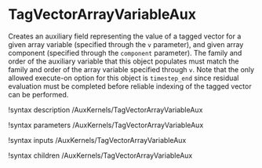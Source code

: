 # TagVectorArrayVariableAux

Creates an auxiliary field representing the value of a tagged vector for a given
array variable (specified through the `v` parameter), and given array component
(specified through the `component` parameter). The family and order of the
auxiliary variable that this object populates must match the family and order of
the array variable specified through `v`. Note that the only allowed execute-on
option for this object is `timestep_end` since residual evaluation must be
completed before reliable indexing of the tagged vector can be performed.

!syntax description /AuxKernels/TagVectorArrayVariableAux

!syntax parameters /AuxKernels/TagVectorArrayVariableAux

!syntax inputs /AuxKernels/TagVectorArrayVariableAux

!syntax children /AuxKernels/TagVectorArrayVariableAux
